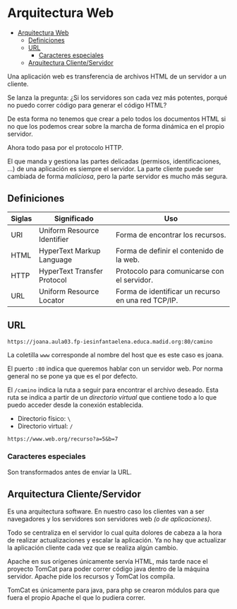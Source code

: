 # Arquitectura Web

- [Arquitectura Web](#arquitectura-web)
  - [Definiciones](#definiciones)
  - [URL](#url)
    - [Caracteres especiales](#caracteres-especiales)
  - [Arquitectura Cliente/Servidor](#arquitectura-clienteservidor)

Una aplicación web es transferencia de archivos HTML de un servidor a un cliente.

Se lanza la pregunta: ¿Si los servidores son cada vez más potentes, porqué no puedo correr código para generar el código HTML?

De esta forma no tenemos que crear a pelo todos los documentos HTML si no que los podemos crear sobre la marcha de forma dinámica en el propio servidor.

Ahora todo pasa por el protocolo HTTP.

El que manda y gestiona las partes delicadas (permisos, identificaciones, ...) de una aplicación es siempre el servidor. La parte cliente puede ser cambiada de forma *maliciosa*, pero la parte servidor es mucho más segura.

## Definiciones

| Siglas | Significado                 | Uso                                                |
| ------ | --------------------------- | -------------------------------------------------- |
| URI    | Uniform Resource Identifier | Forma de encontrar los recursos.                   |
| HTML   | HyperText Markup Language   | Forma de definir el contenido de la web.           |
| HTTP   | HyperText Transfer Protocol | Protocolo para comunicarse con el servidor.        |
| URL    | Uniform Resource Locator    | Forma de identificar un recurso en una red TCP/IP. |

## URL

``` plain
https://joana.aula03.fp-iesinfantaelena.educa.madid.org:80/camino
```

La coletilla `www` corresponde al nombre del host que es este caso es joana.

El puerto `:80` indica que queremos hablar con un servidor web. Por norma general no se pone ya que es el por defecto.

El `/camino` indica la ruta a seguir para encontrar el archivo deseado. Esta ruta se indica a partir de un *directorio virtual* que contiene todo a lo que puedo acceder desde la conexión establecida.

- Directorio físico: `\`
- Directorio virtual: `/`

``` plain
https://www.web.org/recurso?a=5&b=7
```

### Caracteres especiales

Son transformados antes de enviar la URL.

## Arquitectura Cliente/Servidor

Es una arquitectura software. En nuestro caso los clientes van a ser navegadores y los servidores son servidores web *(o de aplicaciones)*.

Todo se centraliza en el servidor lo cual quita dolores de cabeza a la hora de realizar actualizaciones y escalar la aplicación. Ya no hay que actualizar la aplicación cliente cada vez que se realiza algún cambio.

Apache en sus orígenes únicamente servía HTML, más tarde nace el proyecto TomCat para poder correr código java dentro de la máquina servidor. Apache pide los recursos y TomCat los compila.

TomCat es únicamente para java, para php se crearon módulos para que fuera el propio Apache el que lo pudiera correr.
